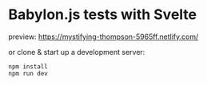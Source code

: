 # Babylon.js tests with Svelte

preview: https://mystifying-thompson-5965ff.netlify.com/

or clone & start up a development server:

```
npm install
npm run dev
```